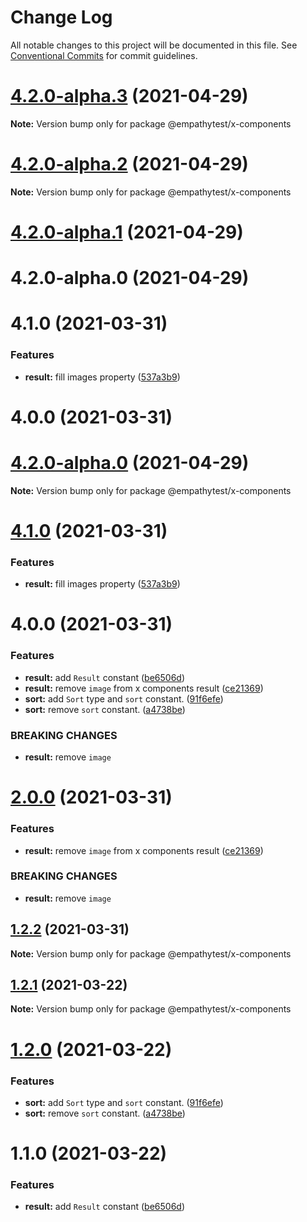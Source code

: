 # Change Log

All notable changes to this project will be documented in this file.
See [Conventional Commits](https://conventionalcommits.org) for commit guidelines.

# [4.2.0-alpha.3](https://github.com/javieri-empathy/lerna-repo/compare/@empathytest/x-components@4.2.0-alpha.2...@empathytest/x-components@4.2.0-alpha.3) (2021-04-29)

**Note:** Version bump only for package @empathytest/x-components





# [4.2.0-alpha.2](https://github.com/javieri-empathy/lerna-repo/compare/@empathytest/x-components@4.2.0-alpha.1...@empathytest/x-components@4.2.0-alpha.2) (2021-04-29)

**Note:** Version bump only for package @empathytest/x-components





# [4.2.0-alpha.1](https://github.com/javieri-empathy/lerna-repo/compare/@empathytest/x-components@2.0.0...@empathytest/x-components@4.2.0-alpha.1) (2021-04-29)



# 4.2.0-alpha.0 (2021-04-29)



# 4.1.0 (2021-03-31)


### Features

* **result:** fill images property ([537a3b9](https://github.com/javieri-empathy/lerna-repo/commit/537a3b9903beb2db860a3af61465e9adbe6c1ff9))



# 4.0.0 (2021-03-31)





# [4.2.0-alpha.0](https://github.com/javieri-empathy/lerna-repo/compare/v4.1.0...v4.2.0-alpha.0) (2021-04-29)

**Note:** Version bump only for package @empathytest/x-components





# [4.1.0](https://github.com/javieri-empathy/lerna-repo/compare/v4.0.0...v4.1.0) (2021-03-31)


### Features

* **result:** fill images property ([537a3b9](https://github.com/javieri-empathy/lerna-repo/commit/537a3b9903beb2db860a3af61465e9adbe6c1ff9))





# 4.0.0 (2021-03-31)


### Features

* **result:** add `Result` constant ([be6506d](https://github.com/javieri-empathy/lerna-repo/commit/be6506d21fb9feeb8d54e89ebe1f740da259150a))
* **result:** remove `image` from x components result ([ce21369](https://github.com/javieri-empathy/lerna-repo/commit/ce213694f2b5a3ccd38d1a29461ef99310045cbf))
* **sort:** add `Sort` type and `sort` constant. ([91f6efe](https://github.com/javieri-empathy/lerna-repo/commit/91f6efe23104ac8a19882259c673fa4d182c2233))
* **sort:** remove `sort` constant. ([a4738be](https://github.com/javieri-empathy/lerna-repo/commit/a4738be18976adf94df4b284197744c5e42def9a))


### BREAKING CHANGES

* **result:** remove `image`





# [2.0.0](https://github.com/javieri-empathy/lerna-repo/compare/@empathytest/x-components@1.2.2...@empathytest/x-components@2.0.0) (2021-03-31)


### Features

* **result:** remove `image` from x components result ([ce21369](https://github.com/javieri-empathy/lerna-repo/commit/ce213694f2b5a3ccd38d1a29461ef99310045cbf))


### BREAKING CHANGES

* **result:** remove `image`





## [1.2.2](https://github.com/javieri-empathy/lerna-repo/compare/@empathytest/x-components@1.2.1...@empathytest/x-components@1.2.2) (2021-03-31)

**Note:** Version bump only for package @empathytest/x-components





## [1.2.1](https://github.com/javieri-empathy/lerna-repo/compare/@empathytest/x-components@1.2.0...@empathytest/x-components@1.2.1) (2021-03-22)

**Note:** Version bump only for package @empathytest/x-components





# [1.2.0](https://github.com/javieri-empathy/lerna-repo/compare/@empathytest/x-components@1.1.0...@empathytest/x-components@1.2.0) (2021-03-22)


### Features

* **sort:** add `Sort` type and `sort` constant. ([91f6efe](https://github.com/javieri-empathy/lerna-repo/commit/91f6efe23104ac8a19882259c673fa4d182c2233))
* **sort:** remove `sort` constant. ([a4738be](https://github.com/javieri-empathy/lerna-repo/commit/a4738be18976adf94df4b284197744c5e42def9a))





# 1.1.0 (2021-03-22)


### Features

* **result:** add `Result` constant ([be6506d](https://github.com/javieri-empathy/lerna-repo/commit/be6506d21fb9feeb8d54e89ebe1f740da259150a))
